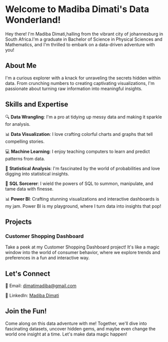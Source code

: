 # Welcome to Madiba Dimati's Data Wonderland!

Hey there! I'm Madiba Dimati,halling from the vibrant city of johannesburg in South Africa.I'm a graduate in Bachelor of Science in Physical Sciences and Mathematics, and I'm thrilled to embark on a data-driven adventure with you!

## About Me

I'm a curious explorer with a knack for unraveling the secrets hidden within data. From crunching numbers to creating captivating visualizations, I'm passionate about turning raw information into meaningful insights.

## Skills and Expertise

🔍 **Data Wrangling**: I'm a pro at tidying up messy data and making it sparkle for analysis.

📊 **Data Visualization**: I love crafting colorful charts and graphs that tell compelling stories.

💻 **Machine Learning**: I enjoy teaching computers to learn and predict patterns from data.

🔬 **Statistical Analysis**: I'm fascinated by the world of probabilities and love digging into statistical insights.

💾 **SQL Sorcerer**: I wield the powers of SQL to summon, manipulate, and tame data with finesse.

📊 **Power BI**: Crafting stunning visualizations and interactive dashboards is my jam. Power BI is my playground, where I turn data into insights that pop!


## Projects

### Customer Shopping Dashboard

Take a peek at my Customer Shopping Dashboard project! It's like a magic window into the world of consumer behavior, where we explore trends and preferences in a fun and interactive way.

## Let's Connect

📧 Email: [dimatimadiba@gmail.com](mailto:dimatimadiba@gmail.com)

🔗 LinkedIn: [Madiba Dimati](https://www.linkedin.com/in/madiba-dimati-)

## Join the Fun!

Come along on this data adventure with me! Together, we'll dive into fascinating datasets, uncover hidden gems, and maybe even change the world one insight at a time. Let's make data magic happen!
